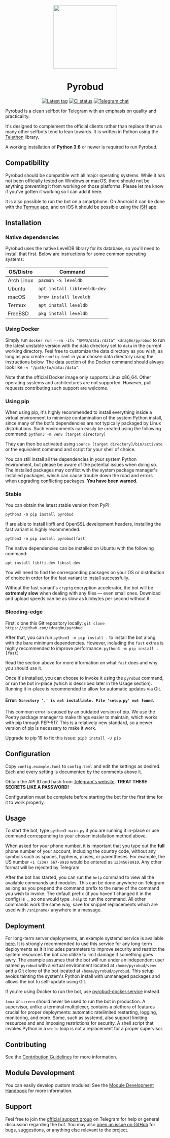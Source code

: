 <p align="center">
    <img width="200" height="200" src="https://raw.githubusercontent.com/kdrag0n/pyrobud/master/assets/logo.png">
</p>

<h1 align="center">Pyrobud</h1>

<p align="center">
    <a href="https://github.com/kdrag0n/pyrobud/releases"><img src="https://img.shields.io/github/v/tag/kdrag0n/pyrobud?sort=semver" alt="Latest tag"></a>
    <a href="https://github.com/kdrag0n/pyrobud/actions?query=workflow%3A%22Build+%26+publish+Docker+image%22"><img src="https://img.shields.io/github/workflow/status/kdrag0n/pyrobud/Build%20%26%20publish%20Docker%20image" alt="CI status"></a>
    <a href="https://t.me/pyrobud"><img src="https://img.shields.io/badge/chat-on%20telegram-blueviolet" alt="Telegram chat"></a>
</p>

Pyrobud is a clean selfbot for Telegram with an emphasis on quality and
practicality.

It's designed to complement the official clients rather than replace them as
many other selfbots tend to lean towards. It is written in Python using
the [Telethon](https://github.com/LonamiWebs/Telethon) library.

A working installation of **Python 3.6** or newer is required to run Pyrobud.

## Compatibility

Pyrobud should be compatible with all major operating systems. While it has not
been officially tested on Windows or macOS, there should not be anything
preventing it from working on those platforms. Please let me know if you've
gotten it working so I can add it here.

It is also possible to run the bot on a smartphone. On Android it can be done
with the [Termux](https://wiki.termux.com/wiki/Main_Page) app, and on iOS it
should be possible using the [iSH](https://ish.app/) app.

## Installation

### Native dependencies

Pyrobud uses the native LevelDB library for its database, so you'll need to
install that first. Below are instructions for some common operating systems:

| OS/Distro    | Command                      |
| ------------ | ---------------------------- |
| Arch Linux   | `pacman -S leveldb`          |
| Ubuntu       | `apt install libleveldb-dev` |
| macOS        | `brew install leveldb`       |
| Termux       | `apt install leveldb`        |
| FreeBSD      | `pkg install leveldb`        |

### Using Docker

Simply run `docker run --rm -itv "$PWD/data:/data" kdrag0n/pyrobud` to run the
latest unstable version with the data directory set to `data` in the current
working directory. Feel free to customize the data directory as you wish, as
long as you create `config.toml` in your chosen data directory using the
instructions below. The data section of the Docker command should always look
like `-v "/path/to/data:/data"`.

Note that the official Docker image only supports Linux x86_64. Other operating
systems and architectures are not supported. However, pull requests contributing
such support are welcome.

### Using pip

When using pip, it's highly recommended to install everything inside a virtual
environment to minimize contamination of the system Python install, since many
of the bot's dependencies are not typically packaged by Linux distributions.
Such environments can easily be created using the following command:
`python3 -m venv [target directory]`

They can then be activated using `source [target directory]/bin/activate` or the
equivalent command and script for your shell of choice.

You can still install all the dependencies in your system Python environment,
but please be aware of the potential issues when doing so. The installed packages
may conflict with the system package manager's installed packages, which can
cause trouble down the road and errors when upgrading conflicting packages.
**You have been warned.**

### Stable

You can obtain the latest stable version from PyPI:

`python3 -m pip install pyrobud`

If are able to install libffi and OpenSSL development headers, installing the
fast variant is highly recommended:

`python3 -m pip install pyrobud[fast]`

The native dependencies can be installed on Ubuntu with the following command:

`apt install libffi-dev libssl-dev`

You will need to find the corresponding packages on your OS or distribution of
choice in order for the fast variant to install successfully.

Without the fast variant's `cryptg` encryption accelerator, the bot will be
**extremely slow** when dealing with any files — even small ones. Download and
upload speeds can be as slow as kilobytes per second without it.

### Bleeding-edge

First, clone this Git repository locally:
`git clone https://github.com/kdrag0n/pyrobud`

After that, you can run `python3 -m pip install .` to install the bot along with
the bare minimum dependencies. However, including the `fast` extras is highly
recommended to improve performance: `python3 -m pip install .[fast]`

Read the section above for more information on what `fast` does and why you
should use it.

Once it's installed, you can choose to invoke it using the `pyrobud` command, or
run the bot in-place (which is described later in the Usage section). Running it
in-place is recommended to allow for automatic updates via Git.

#### Error: `Directory '.' is not installable. File 'setup.py' not found.`

This common error is caused by an outdated version of pip. We use the Poetry
package manager to make things easier to maintain, which works with pip through
PEP-517. This is a relatively new standard, so a newer version of pip is necessary
to make it work.

Upgrade to pip 19 to fix this issue: `pip3 install -U pip`

## Configuration

Copy `config.example.toml` to `config.toml` and edit the settings as desired.
Each and every setting is documented by the comments above it.

Obtain the API ID and hash from [Telegram's website](https://my.telegram.org/apps).
**TREAT THESE SECRETS LIKE A PASSWORD!**

Configuration must be complete before starting the bot for the first time for it
to work properly.

## Usage

To start the bot, type `python3 main.py` if you are running it in-place or use
command corresponding to your chosen installation method above.

When asked for your phone number, it is important that you type out the **full**
phone number of your account, including the country code, without any symbols
such as spaces, hyphens, pluses, or parentheses. For example, the US number
`+1 (234) 567-8910` would be entered as `12345678910`. Any other format will be
rejected by Telegram.

After the bot has started, you can run the `help` command to view all the
available commands and modules. This can be done anywhere on Telegram as long as
you prepend the command prefix to the name of the command you wish to invoke.
The default prefix (if you haven't changed it in the config) is `.`, so one
would type `.help` to run the command. All other commands work the same way,
save for snippet replacements which are used with `/snipname/` anywhere in a
message.

## Deployment

For long-term server deployments, an example systemd service is available
[here](https://github.com/kdrag0n/pyrobud/blob/master/systemd/pyrobud.service).
It is strongly recommended to use this service for any long-term deployments as
it it includes parameters to improve security and restrict the system resources
the bot can utilize to limit damage if something goes awry. The example assumes
that the bot will run under an independent user named `pyrobud` with a virtual
environment located at `/home/pyrobud/venv` and a Git clone of the bot located
at `/home/pyrobud/pyrobud`. This setup avoids tainting the system's Python install
with unmanaged packages and allows the bot to self-update using Git.

If you're using Docker to run the bot, use [pyrobud-docker.service](https://github.com/kdrag0n/pyrobud/blob/master/systemd/pyrobud-docker.service)
instead.

`tmux` or `screen` should never be used to run the bot in production. A supervisor,
unlike a terminal multiplexer, contains a plethora of features crucial for proper
deployments: automatic ratelimited restarting, logging, monitoring, and more. Some,
such as systemd, also support limiting resources and and imposing restrictions for
security. A shell script that invokes Python in a `while` loop is not a replacement
for a proper supervisor.

## Contributing

See the [Contribution Guidelines](https://github.com/kdrag0n/pyrobud/blob/master/CONTRIBUTING.md)
for more information.

## Module Development

You can easily develop custom modules! See the
[Module Development Handbook](https://github.com/kdrag0n/pyrobud/blob/master/DEVELOPMENT.md)
for more information.

## Support

Feel free to join the [official support group](https://t.me/pyrobud) on Telegram
for help or general discussion regarding the bot. You may also
[open an issue on GitHub](https://github.com/pyrobud/pyrobud/issues) for bugs,
suggestions, or anything else relevant to the project.
